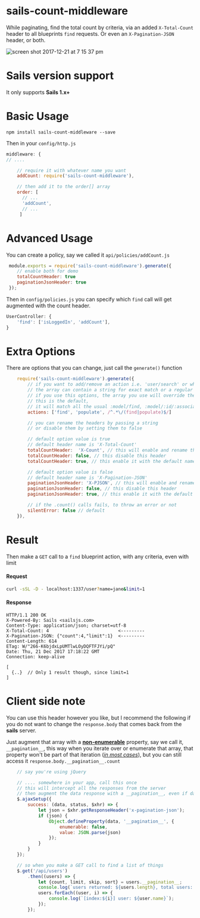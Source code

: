 
# sails-count-middleware
While paginating, find the total count by criteria, via an added `X-Total-Count` header to all blueprints `find` requests. Or even an `X-Pagination-JSON` header, or both.

![screen shot 2017-12-21 at 7 15 37 pm](https://user-images.githubusercontent.com/1398375/34266891-817d85fa-e683-11e7-8067-5a80269dd8e5.png)

# Sails version support
It only supports __Sails 1.x+__

# Basic Usage

```
npm install sails-count-middleware --save
```

Then in your `config/http.js`

```javascript
middleware: {
// ....

    // require it with whatever name you want
    addCount: require('sails-count-middleware'),

    // then add it to the order[] array
    order: [
      // ...
      'addCount',
      // ...
     ]
```

# Advanced Usage
You can create a policy, say we called it `api/policies/addCount.js`
```javascript
 module.exports = require('sails-count-middleware').generate({
    // enable both for demo
    totalCountHeader: true
    paginationJsonHeader: true
 });
```
Then in `config/policies.js` you can specify which `find` call will get augmented with the count header.
```javascript
UserController: {
    'find': ['isLoggedIn', 'addCount'],
}
```

# Extra Options

There are options that you can change, just call the `generate()` function
```javascript
    require('sails-count-middleware').generate({
        // if you want to add/remove an action i.e. 'user/search' or whatever
        // the array can contain a string for exact match or a regular expression for a pattern
        // if you use this options, the array you use will override the default, it will NOT concat
        // this is the default,
        // it will match all the usual :model/find, :model/:id/:association/populate
        actions: ['find', 'populate', /^.*\/(find|populate)$/]

        // you can rename the headers by passing a string
        // or disable them by setting them to false

        // default option value is true
        // default header name is 'X-Total-Count'
        totalCountHeader:  'X-Count', // this will enable and rename the header
        totalCountHeader: false, // this disable this header
        totalCountHeader: true, // this enable it with the default name

        // default option value is false
        // default header name is 'X-Pagination-JSON'
        paginationJsonHeader: 'X-PJSON', // this will enable and rename the header
        paginationJsonHeader: false, // this disable this header
        paginationJsonHeader: true, // this enable it with the default name

        // if the .count() calls fails, to throw an error or not
        silentError: false // default
    }),
```

# Result
Then make a `GET` call to a `find` blueprint action, with any criteria, even with limit
#### Request
```bash
curl -sSL -D - localhost:1337/user?name=jane&limit=1
```
#### Response
```
HTTP/1.1 200 OK
X-Powered-By: Sails <sailsjs.com>
Content-Type: application/json; charset=utf-8
X-Total-Count: 4                          <---------
X-Pagination-JSON: {"count":4,"limit":1}  <---------
Content-Length: 614
ETag: W/"266-K6bjdxLpUMTlwLOyDQFTFJYi/pQ"
Date: Thu, 21 Dec 2017 17:18:22 GMT
Connection: keep-alive

[
  {..}  // Only 1 result though, since limit=1
]
```

# Client side note
You can use this header however you like, but I recommend the following if you do not want to change the `response.body` that comes back from the __sails__ server.

Just augment that array with a [__non-enumerable__](https://developer.mozilla.org/en-US/docs/Web/JavaScript/Reference/Global_Objects/Object/defineProperty#Enumerable_attribute) property, say we call it, `__pagination__`, this way
when you iterate over or enumerate that array, that property won't be part of that iteration ([*in most cases*](https://developer.mozilla.org/en-US/docs/Web/JavaScript/Enumerability_and_ownership_of_properties)), but you can still access it `response.body.__pagination__.count`

```javascript
    // say you're using jQuery

    // .... somewhere in your app, call this once
    // this will intercept all the responses from the server
    // then augment the data response with a __pagination__, even if data is an array.
    $.ajaxSetup({
        success: (data, status, $xhr) => {
            let json = $xhr.getResponseHeader('x-pagination-json');
            if (json) {
                Object.defineProperty(data, '__pagination__', {
                    enumerable: false,
                    value: JSON.parse(json)
                });
            }
        }
    });

    // so when you make a GET call to find a list of things
    $.get('/api/users')
        .then((users) => {
            let {count, limit, skip, sort} = users.__pagination__;
            console.log(`users returned: ${users.length}, total users: ${count}`);
            users.forEach((user, i) => {
                console.log(`[index:${i}] user: ${user.name}`);
            });
        });
```
